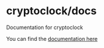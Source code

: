 # cryptoclock/docs
Documentation for cryptoclock

You can find the [documentation here](https://docs.cryptoclock.net)
